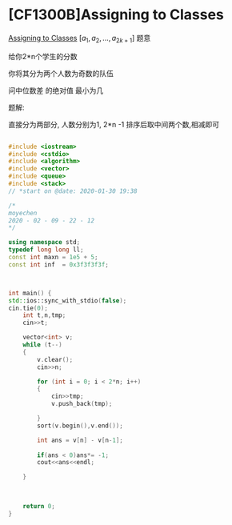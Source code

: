 # [CF1300B]Assigning to Classes

[Assigning to Classes](https://codeforces.com/contest/1300/problem/B)
[$a_1, a_2, \dots, a_{2k+1}$]
题意

给你2*n个学生的分数

你将其分为两个人数为奇数的队伍

问中位数差 的绝对值 最小为几


题解:

直接分为两部分, 人数分别为1,  2*n -1
排序后取中间两个数,相减即可

```c++

#include <iostream>
#include <cstdio>
#include <algorithm>
#include <vector>
#include <queue>
#include <stack>
// *start on @date: 2020-01-30 19:38 

/*
moyechen
2020 - 02 - 09 - 22 - 12
*/

using namespace std;
typedef long long ll;
const int maxn = 1e5 + 5;
const int inf  = 0x3f3f3f3f;



int main() {
std::ios::sync_with_stdio(false);
cin.tie(0);
    int t,n,tmp;
    cin>>t;

    vector<int> v;
    while (t--)
    {
        v.clear();
        cin>>n;

        for (int i = 0; i < 2*n; i++)
        {
            cin>>tmp;
            v.push_back(tmp);

        }
        sort(v.begin(),v.end());

        int ans = v[n] - v[n-1];
        
        if(ans < 0)ans*= -1;
        cout<<ans<<endl;

    }
    

    
    return 0;
}

```
